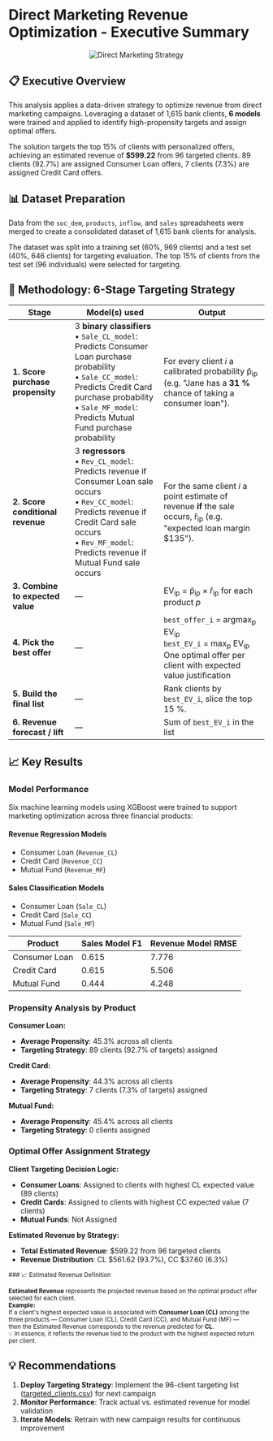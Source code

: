 # Direct Marketing Revenue Optimization - Executive Summary

<p align="center">
  <img src="https://miro.medium.com/v2/resize:fit:367/format:webp/1*DbTurClYzPthFSM8ZDfUmw.jpeg" alt="Direct Marketing Strategy">
</p>

## 📋 **Executive Overview**

This analysis applies a data-driven strategy to optimize revenue from direct marketing campaigns. Leveraging a dataset of 1,615 bank clients, **6 models** were trained and applied to identify high-propensity targets and assign optimal offers.

The solution targets the top 15% of clients with personalized offers, achieving an estimated revenue of **$599.22** from 96 targeted clients. 89 clients (92.7%) are assigned Consumer Loan offers, 7 clients (7.3%) are assigned Credit Card offers.

## 📊 **Dataset Preparation**
Data from the `soc_dem`, `products`, `inflow`, and `sales` spreadsheets were merged to create a consolidated dataset of 1,615 bank clients for analysis.

The dataset was split into a training set (60%, 969 clients) and a test set (40%, 646 clients) for targeting evaluation. The top 15% of clients from the test set (96 individuals) were selected for targeting.

## 🔬 **Methodology: 6-Stage Targeting Strategy**

| Stage                            | Model(s) used                                                                     | Output                                                                                                        |
| -------------------------------- | ------------------------------------------------------------------------------------------ | ------------------------------------------------------------------------------------------------------------------------------ |
| **1. Score purchase propensity** | 3 **binary classifiers**<br> • `Sale_CL_model`: Predicts Consumer Loan purchase probability <br> • `Sale_CC_model`: Predicts Credit Card purchase probability <br> • `Sale_MF_model`: Predicts Mutual Fund purchase probability | For every client *i* a calibrated probability p̂<sub>ip</sub> (e.g. "Jane has a **31 %** chance of taking a consumer loan").    |
| **2. Score conditional revenue** | 3 **regressors**<br> • `Rev_CL_model`: Predicts revenue if Consumer Loan sale occurs<br> • `Rev_CC_model`: Predicts revenue if Credit Card sale occurs <br> • `Rev_MF_model`: Predicts revenue if Mutual Fund sale occurs           | For the same client *i* a point estimate of revenue **if** the sale occurs, r̂<sub>ip</sub> (e.g. "expected loan margin \$135"). |
| **3. Combine to expected value** | —                                                                    | EV<sub>ip</sub> = p̂<sub>ip</sub> × r̂<sub>ip</sub> for each product *p*                                                |
| **4. Pick the best offer**       | —                                                                        | `best_offer_i` = argmax<sub>p</sub> EV<sub>ip</sub> <br>`best_EV_i` = max<sub>p</sub> EV<sub>ip</sub> <br>One optimal offer per client with expected value justification                         |
| **5. Build the final list**      | —                                                                   | Rank clients by `best_EV_i`, slice the top 15 %.                                                                               |
| **6. Revenue forecast / lift**   | —                                                                           | Sum of `best_EV_i` in the list                                                                                                 |


## 📈 **Key Results**

### Model Performance
Six machine learning models using XGBoost were trained to support marketing optimization across three financial products:
#### Revenue Regression Models
- Consumer Loan (`Revenue_CL`)
- Credit Card (`Revenue_CC`)
- Mutual Fund (`Revenue_MF`)
#### Sales Classification Models
- Consumer Loan (`Sale_CL`)
- Credit Card (`Sale_CC`)
- Mutual Fund (`Sale_MF`)

| Product | Sales Model F1 | Revenue Model RMSE |
|---------|----------------|-------------------|
| Consumer Loan | 0.615 | 7.776 |
| Credit Card | 0.615 | 5.506 |
| Mutual Fund | 0.444 | 4.248 |

### Propensity Analysis by Product

**Consumer Loan:**
  - **Average Propensity**: 45.3% across all clients
  - **Targeting Strategy**: 89 clients (92.7% of targets) assigned

**Credit Card:**
  - **Average Propensity**: 44.3% across all clients
  - **Targeting Strategy**: 7 clients (7.3% of targets) assigned

**Mutual Fund:**
  - **Average Propensity**: 45.4% across all clients
  - **Targeting Strategy**: 0 clients assigned

### Optimal Offer Assignment Strategy

**Client Targeting Decision Logic:**
- **Consumer Loans**: Assigned to clients with highest CL expected value (89 clients)
- **Credit Cards**: Assigned to clients with highest CC expected value (7 clients)
- **Mutual Funds**: Not Assigned

**Estimated Revenue by Strategy:**
- **Total Estimated Revenue**: $599.22 from 96 targeted clients
- **Revenue Distribution**: CL $561.62 (93.7%), CC $37.60 (6.3%)

<small>
### 📈 Estimated Revenue Definition  

**Estimated Revenue** represents the projected revenue based on the optimal product offer selected for each client.  
**Example:**  
If a client's highest expected value is associated with **Consumer Loan (CL)** among the three products — Consumer Loan (CL), Credit Card (CC), and Mutual Fund (MF) —  
then the Estimated Revenue corresponds to the revenue predicted for **CL**.  
💡 In essence, it reflects the revenue tied to the product with the highest expected return per client.
</small>


## 💡 **Recommendations**
1. **Deploy Targeting Strategy**: Implement the 96-client targeting list ([targeted_clients.csv](./targeted_clients.csv)) for next campaign
2. **Monitor Performance**: Track actual vs. estimated revenue for model validation
3. **Iterate Models**: Retrain with new campaign results for continuous improvement
